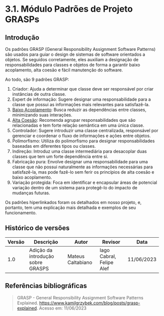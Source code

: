 # 3.1. Módulo Padrões de Projeto GRASPs

## Introdução

Os padrões GRASP (General Responsibility Assignment Software Patterns) são usados para guiar o design de sistemas de software orientados a objetos. Se seguidos corretamente, eles auxiliam a designação de responsabilidades para classes e objetos de forma a garantir baixo acoplamento, alta coesão e fácil manutenção do software.

Ao todo, são 9 padrões GRASP:

1. Criador: Ajuda a determinar que classe deve ser responsável por criar instâncias de outra classe.
2. Expert de informação: Sugere designar uma responsabilidade para a classe que possui as informações mais relevantes para satisfazê-la.
3. [Baixo Acoplamento](./GRASPs/3.1.1.BaixoAcoplamento.md): Busca reduzir as dependências entre classes, minimizando suas interações.
4. [Alta Coesão](./GRASPs/3.1.2.AltaCoesao.md): Recomenda agrupar responsabilidades que são relacionadas e tem forte relação semântica em uma única classe.
5. Controlador: Sugere introduzir uma classe centralizada, responsável por gerenciar e coordenar o fluxo de informações e ações entre objetos.
6. Polimorfismo: Utiliza do polimorfismo para designar responsabilidades baseadas em diferentes tipos ou classes.
7. Indireção: Introduz uma classe intermediária para desacoplar duas classes que tem um forte dependência entre si.
8. Fabricação pura: Envolve designar uma responsabilidade para uma classe que não possui naturalmente as informações necessárias para satisfazê-la, mas pode fazê-lo sem ferir os princípios de alta coesão e baixo acoplamento.
9. Variação protegida: Foca em identificar e encapsular áreas de potencial variação dentro de um sistema para protegê-lo do impacto de mudanças futuras.

Os padrões hiperlinkados foram os detalhados em nosso projeto, e, portanto, tem uma explicação mais detalhada e exemplos de seu funcionamento.

## Histórico de versões

| Versão | Descrição                         | Autor             | Revisor | Data       |
| ------ | --------------------------------- | ----------------- | ------- | ---------- |
| 1.0    | Adição da introdução sobre GRASPS | Mateus Caltabiano | Iago Cabral, Felipe Alef       | 11/06/2023 |

## Referências bibliográficas

> GRASP - General Responsibility Assignment Software Patterns Explained. https://www.kamilgrzybek.com/blog/posts/grasp-explained. Acesso em: 11/06/2023
